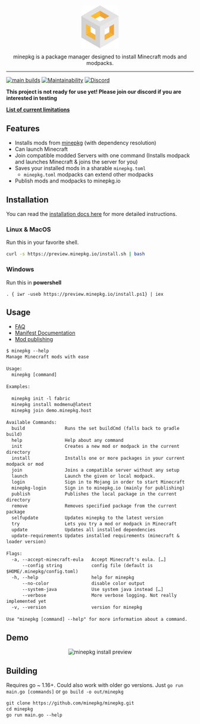 <p align="center">
  <img align="center" width="100" src="./assets/logo.svg" alt="minepkg" />
  <div align="center">
    minepkg is a package manager designed to install Minecraft mods and modpacks.
  </div>
</p>

---

[![main builds](https://github.com/minepkg/minepkg/actions/workflows/main-builds.yml/badge.svg)](https://github.com/minepkg/minepkg/actions/workflows/main-builds.yml)
[![Maintainability](https://api.codeclimate.com/v1/badges/cd2f11d2dd41dee1fcbc/maintainability)](https://codeclimate.com/github/minepkg/minepkg/maintainability)
[![Discord](https://img.shields.io/discord/517070108191883266.svg?logo=discord)](https://discord.gg/6tjBR5t)

**This project is not ready for use yet! Please join our discord if you are interested in testing**

**[List of current limitations](https://preview.minepkg.io/docs/current-state#current-limitations#:~:text=Current%20limitations)**

## Features

* Installs mods from [minepkg](https://preview.minepkg.io/) (with dependency resolution)
* Can launch Minecraft
* Join compatible modded Servers with one command (Installs modpack and launches Minecraft & joins the server for you)
* Saves your installed mods in a sharable `minepkg.toml`
  * `minepkg.toml` modpacks can extend other modpacks
* Publish mods and modpacks to minepkg.io

## Installation

You can read the [installation docs here](https://preview.minepkg.io/docs/install) for more detailed instructions.

### Linux & MacOS

Run this in your favorite shell.

```bash
curl -s https://preview.minepkg.io/install.sh | bash
```

### Windows

Run this in **powershell**

```
. { iwr -useb https://preview.minepkg.io/install.ps1} | iex
```

## Usage

* [FAQ](https://preview.minepkg.io/docs/faq)
* [Manifest Documentation](https://preview.minepkg.io/docs/manifest)
* [Mod publishing](https://preview.minepkg.io/docs/mod-publishing)

```
$ minepkg --help
Manage Minecraft mods with ease

Usage:
  minepkg [command]

Examples:

  minepkg init -l fabric
  minepkg install modmenu@latest
  minepkg join demo.minepkg.host

Available Commands:
  build               Runs the set buildCmd (falls back to gradle build)
  help                Help about any command
  init                Creates a new mod or modpack in the current directory
  install             Installs one or more packages in your current modpack or mod
  join                Joins a compatible server without any setup
  launch              Launch the given or local modpack.
  login               Sign in to Mojang in order to start Minecraft
  minepkg-login       Sign in to minepkg.io (mainly for publishing)
  publish             Publishes the local package in the current directory
  remove              Removes specified package from the current package
  selfupdate          Updates minepkg to the latest version
  try                 Lets you try a mod or modpack in Minecraft
  update              Updates all installed dependencies
  update-requirements Updates installed requirements (minecraft & loader version)

Flags:
  -a, --accept-minecraft-eula   Accept Minecraft's eula. […]
      --config string           config file (default is $HOME/.minepkg/config.toml)
  -h, --help                    help for minepkg
      --no-color                disable color output
      --system-java             Use system java instead […]
      --verbose                 More verbose logging. Not really implemented yet
  -v, --version                 version for minepkg

Use "minepkg [command] --help" for more information about a command.

```

## Demo

<p align="center">
  <img width="720" src="https://i.imgur.com/Sbwlre9.gif" alt="minepkg install preview" />
</p>

## Building

Requires go ~ 1.16+. Could also work with older go versions.
Just `go run main.go [commands]` or `go build -o out/minepkg`

```
git clone https://github.com/minepkg/minepkg.git
cd minepkg
go run main.go --help
```

